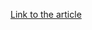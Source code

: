 [Link to the article](https://decoded.avast.io/luigicamastra/operation-dragon-castling-apt-group-targeting-betting-companies)

